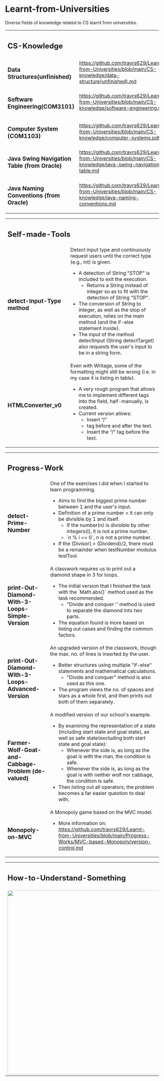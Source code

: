 
<!-----

Yay, no errors, warnings, or alerts!

Conversion time: 0.806 seconds.


Using this Markdown file:

1. Paste this output into your source file.
2. See the notes and action items below regarding this conversion run.
3. Check the rendered output (headings, lists, code blocks, tables) for proper
   formatting and use a linkchecker before you publish this page.

Conversion notes:

* Docs to Markdown version 1.0β33
* Fri Jul 29 2022 22:41:49 GMT-0700 (PDT)
* Source doc: Untitled document
* Tables are currently converted to HTML tables.
----->

<h1>Learnt-from-Universities</h1>
<p>Diverse fields of knowledge related to CS learnt from universities.</p>

<table>
  <tr>
   <td colspan="2" >
<h2><strong>CS-Knowledge</strong></h2>


   </td>
  </tr>
  <tr>
   <td>
<h3>Data Structures(unfinished)</h3>


   </td>
   <td><a href="https://github.com/travrs629/Learnt-from-Universities/blob/main/CS-knowledge/data-structure(unfinished).md">https://github.com/travrs629/Learnt-from-Universities/blob/main/CS-knowledge/data-structure(unfinished).md</a> 
   </td>
  </tr>
  <tr>
   <td>
<h3>Software Engineering(COM3101)</h3>


   </td>
   <td><a href="https://github.com/travrs629/Learnt-from-Universities/blob/main/CS-knowledge/software-engineering.md">https://github.com/travrs629/Learnt-from-Universities/blob/main/CS-knowledge/software-engineering.md</a> 
   </td>
  </tr>
  <tr>
   <td>
<h3>Computer System (COM1103)</h3>


   </td>
   <td><a href="https://github.com/travrs629/Learnt-from-Universities/blob/main/CS-knowledge/computer-systems.pdf">https://github.com/travrs629/Learnt-from-Universities/blob/main/CS-knowledge/computer-systems.pdf</a> 
   </td>
  </tr>
  <tr>
   <td>
<h3>Java Swing Navigation Table (from Oracle)</h3>


   </td>
   <td><a href="https://github.com/travrs629/Learnt-from-Universities/blob/main/CS-knowledge/java-swing-navigation-table.md">https://github.com/travrs629/Learnt-from-Universities/blob/main/CS-knowledge/java-swing-navigation-table.md</a> 
   </td>
  </tr>
  <tr>
   <td>
<h3>Java Naming Conventions (from Oracle)</h3>


   </td>
   <td><a href="https://github.com/travrs629/Learnt-from-Universities/blob/main/CS-knowledge/java-naming-conventions.md">https://github.com/travrs629/Learnt-from-Universities/blob/main/CS-knowledge/java-naming-conventions.md</a> 
   </td>
  </tr>
</table>



<table>
  <tr>
   <td colspan="2" >
<h2><strong>Self-made-Tools</strong></h2>


   </td>
  </tr>
  <tr>
   <td>
<h3>detect-Input-Type method</h3>


   </td>
   <td>Detect input type and continuously request users until the correct type (e.g., int) is given.
<ul>

<li>A detection of String "STOP" is included to exit the execution. 
<ul>
 
<li>Returns a String instead of integer so as to fit with the detection of String "STOP".
</li> 
</ul>

<li>The conversion of String to integer, as well as the stop of execution, relies on the main method (and the if-else statement inside).

<li>The input of the method detectInput (String detectTarget) also requests the user's input to be in a string form.
</li>
</ul>
   </td>
  </tr>
  <tr>
   <td>
<h3>HTMLConverter_v0</h3>


   </td>
   <td>Even with Writage, some of the formatting might still be wrong (i.e. in my case it is listing in table).
<ul>

<li>A very rough program that allows me to implement different tags into the field, half-manually, is created.

<li>Current version allows: 
<ul>
 
<li>Insert “/”
 
<li>tag before and after the text.
 
<li>Insert the “/” tag before the text.
</li> 
</ul>
</li> 
</ul>
   </td>
  </tr>
</table>



<table>
  <tr>
   <td colspan="2" >
<h2><strong>Progress-Work</strong></h2>


   </td>
  </tr>
  <tr>
   <td>
<h3>detect-Prime-Number</h3>


   </td>
   <td>One of the exercises I did when I started to learn programming.
<ul>

<li>Aims to find the biggest prime number between 1 and the user's input.

<li>Definition of a prime number  = it can only be divisible by 1 and itself. 
<ul>
 
<li>If the number(n) is divisible by other integers(i), it is not a prime number.
 
<li>`n % i == 0`, n is not a prime number.
</li> 
</ul>

<li>If the (Divisor) > (Dividend)/2, there must be a remainder when testNumber modulus testTool.
</li>
</ul>
   </td>
  </tr>
  <tr>
   <td>
<h3>print-Out-Diamond-With-3-Loops-Simple-Version</h3>


   </td>
   <td>A classwork requires us to print out a diamond shape in 3 for loops.
<ul>

<li>The initial version that I finished the task with the `Math.abs()` method used as the task recommended. 
<ul>
 
<li>"Divide and conquer '' method is used to separate the diamond into two parts.
</li> 
</ul>

<li>The equation found is more based on listing out cases and finding the common factors.
</li>
</ul>
   </td>
  </tr>
  <tr>
   <td>
<h3>print-Out-Diamond-With-3-Loops-Advanced-Version</h3>


   </td>
   <td>An upgraded version of the classwork, though the max. no. of lines is inserted by the user.
<ul>

<li>Better structures using multiple "if-else" statements and mathematical calculations. 
<ul>
 
<li>"Divide and conquer" method is also used as this one.
</li> 
</ul>

<li>The program views the no. of spaces and stars as a whole first, and then prints out both of them separately.
</li>
</ul>
   </td>
  </tr>
  <tr>
   <td>
<h3>Farmer-Wolf-Goat-and-Cabbage-Problem (de-valued)</h3>


   </td>
   <td>A modified version of our school's example.
<ul>

<li>By examining the representation of a state (including start state and goal state), as well as safe state(excluding both start state and goal state): 
<ul>
 
<li>Whenever the side is, as long as the goat is with the man, the condition is safe.
 
<li>Whenever the side is, as long as the goat is with neither wolf nor cabbage, the condition is safe.
</li> 
</ul>

<li>Then listing out all operators, the problem becomes a far easier question to deal with.
</li>
</ul>
   </td>
  </tr>
  <tr>
   <td>
<h3>Monopoly-on-MVC</h3>


   </td>
   <td>A Monopoly game based on the MVC model.
<ul>

<li>More information on: <a href="https://github.com/travrs629/Learnt-from-Universities/blob/main/Progress-Works/MVC-based-Monopoly/version-control.md">https://github.com/travrs629/Learnt-from-Universities/blob/main/Progress-Works/MVC-based-Monopoly/version-control.md</a> 
</li>
</ul>
   </td>
  </tr>
</table>



<table>
  <tr>
   <td colspan="2" >
<h2><strong>How-to-Understand-Something</strong></h2>


   </td>
  </tr>
  <tr>
   <td colspan="2" >
     <img src="https://github.com/travrs629/Learnt-from-Universities/blob/main/How-to-Understand.jpg" height=600px width=515px>
   </td>
  </tr>
</table>
